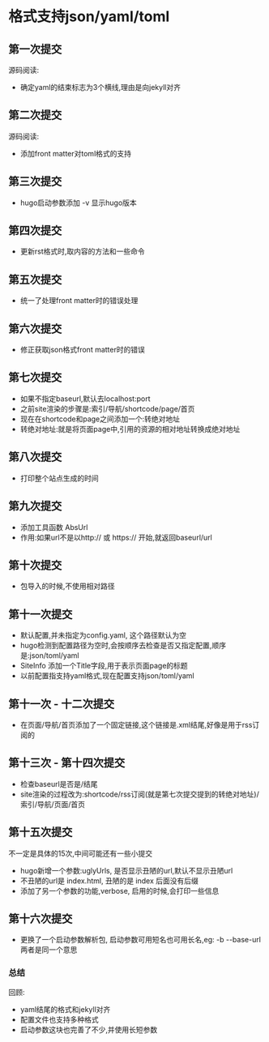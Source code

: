 # 格式支持json/yaml/toml

## 第一次提交

源码阅读:
- 确定yaml的结束标志为3个横线,理由是向jekyll对齐

## 第二次提交

源码阅读:
- 添加front matter对toml格式的支持

## 第三次提交

- hugo启动参数添加 -v 显示hugo版本

## 第四次提交

- 更新rst格式时,取内容的方法和一些命令

## 第五次提交

- 统一了处理front matter时的错误处理

## 第六次提交

- 修正获取json格式front matter时的错误

## 第七次提交

- 如果不指定baseurl,默认去localhost:port
- 之前site渲染的步骤是:索引/导航/shortcode/page/首页
- 现在在shortcode和page之间添加一个:转绝对地址
- 转绝对地址:就是将页面page中,引用的资源的相对地址转换成绝对地址

## 第八次提交

- 打印整个站点生成的时间

## 第九次提交

- 添加工具函数 AbsUrl
- 作用:如果url不是以http:// 或 https:// 开始,就返回baseurl/url

## 第十次提交

- 包导入的时候,不使用相对路径

## 第十一次提交

- 默认配置,并未指定为config.yaml, 这个路径默认为空
- hugo检测到配置路径为空时,会按顺序去检查是否又指定配置,顺序是:json/toml/yaml
- SiteInfo 添加一个Title字段,用于表示页面page的标题
- 以前配置指支持yaml格式,现在配置支持json/toml/yaml

## 第十一次 - 十二次提交

- 在页面/导航/首页添加了一个固定链接,这个链接是.xml结尾,好像是用于rss订阅的

## 第十三次 - 第十四次提交

- 检查baseurl是否是/结尾
- site渲染的过程改为:shortcode/rss订阅(就是第七次提交提到的转绝对地址)/索引/导航/页面/首页

## 第十五次提交

不一定是具体的15次,中间可能还有一些小提交

- hugo新增一个参数:uglyUrls, 是否显示丑陋的url,默认不显示丑陋url
- 不丑陋的url是 index.html, 丑陋的是 index 后面没有后缀
- 添加了另一个参数的功能,verbose, 启用的时候,会打印一些信息

## 第十六次提交

- 更换了一个启动参数解析包, 启动参数可用短名也可用长名,eg: -b --base-url 两者是同一个意思

### 总结

回顾:
- yaml结尾的格式和jekyll对齐
- 配置文件也支持多种格式
- 启动参数这块也完善了不少,并使用长短参数

